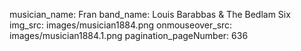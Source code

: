 musician_name: Fran
band_name: Louis Barabbas &amp; The Bedlam Six
img_src: images/musician1884.png
onmouseover_src: images/musician1884.1.png
pagination_pageNumber: 636